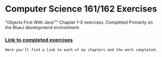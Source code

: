 # Computer Science 161/162 Exercises

"Objects First With Java™" Chapter 1-X exercises.
Completed Primarily on the BlueJ developmend environment.

### [Link to completed exercises](https://crahb.github.io/)

```markdown
Here you'll find a link to each of my chapters and the work completed. 200 Google Doc pages total (3/15/20)
```
